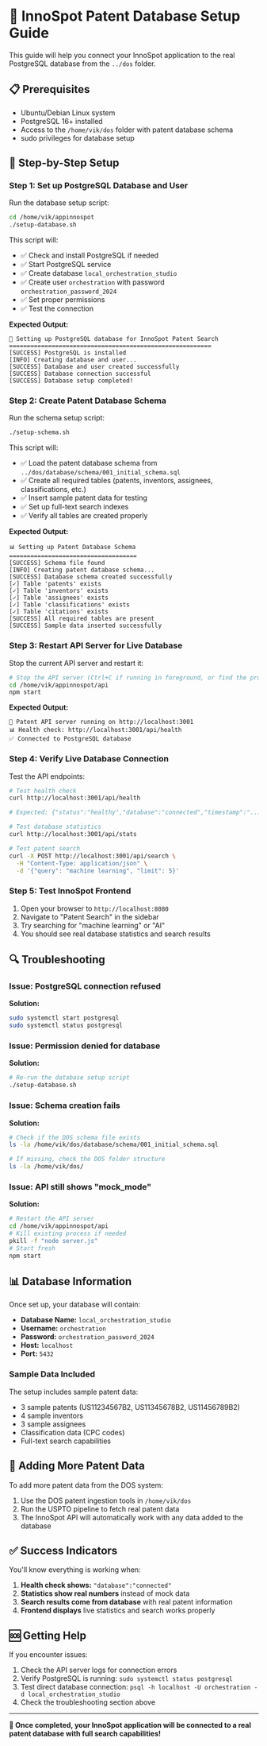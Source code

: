 # 🚀 InnoSpot Patent Database Setup Guide

This guide will help you connect your InnoSpot application to the real PostgreSQL database from the `../dos` folder.

## 📋 Prerequisites

- Ubuntu/Debian Linux system
- PostgreSQL 16+ installed
- Access to the `/home/vik/dos` folder with patent database schema
- sudo privileges for database setup

## 🔧 Step-by-Step Setup

### Step 1: Set up PostgreSQL Database and User

Run the database setup script:

```bash
cd /home/vik/appinnospot
./setup-database.sh
```

This script will:
- ✅ Check and install PostgreSQL if needed
- ✅ Start PostgreSQL service
- ✅ Create database `local_orchestration_studio`
- ✅ Create user `orchestration` with password `orchestration_password_2024`
- ✅ Set proper permissions
- ✅ Test the connection

**Expected Output:**
```
🚀 Setting up PostgreSQL database for InnoSpot Patent Search
=========================================================
[SUCCESS] PostgreSQL is installed
[INFO] Creating database and user...
[SUCCESS] Database and user created successfully
[SUCCESS] Database connection successful
[SUCCESS] Database setup completed!
```

### Step 2: Create Patent Database Schema

Run the schema setup script:

```bash
./setup-schema.sh
```

This script will:
- ✅ Load the patent database schema from `../dos/database/schema/001_initial_schema.sql`
- ✅ Create all required tables (patents, inventors, assignees, classifications, etc.)
- ✅ Insert sample patent data for testing
- ✅ Set up full-text search indexes
- ✅ Verify all tables are created properly

**Expected Output:**
```
📊 Setting up Patent Database Schema
====================================
[SUCCESS] Schema file found
[INFO] Creating patent database schema...
[SUCCESS] Database schema created successfully
[✓] Table 'patents' exists
[✓] Table 'inventors' exists
[✓] Table 'assignees' exists
[✓] Table 'classifications' exists
[✓] Table 'citations' exists
[SUCCESS] All required tables are present
[SUCCESS] Sample data inserted successfully
```

### Step 3: Restart API Server for Live Database

Stop the current API server and restart it:

```bash
# Stop the API server (Ctrl+C if running in foreground, or find the process)
cd /home/vik/appinnospot/api
npm start
```

**Expected Output:**
```
🚀 Patent API server running on http://localhost:3001
📊 Health check: http://localhost:3001/api/health
✅ Connected to PostgreSQL database
```

### Step 4: Verify Live Database Connection

Test the API endpoints:

```bash
# Test health check
curl http://localhost:3001/api/health

# Expected: {"status":"healthy","database":"connected","timestamp":"..."}

# Test database statistics
curl http://localhost:3001/api/stats

# Test patent search
curl -X POST http://localhost:3001/api/search \
  -H "Content-Type: application/json" \
  -d '{"query": "machine learning", "limit": 5}'
```

### Step 5: Test InnoSpot Frontend

1. Open your browser to `http://localhost:8080`
2. Navigate to "Patent Search" in the sidebar
3. Try searching for "machine learning" or "AI"
4. You should see real database statistics and search results

## 🔍 Troubleshooting

### Issue: PostgreSQL connection refused
**Solution:**
```bash
sudo systemctl start postgresql
sudo systemctl status postgresql
```

### Issue: Permission denied for database
**Solution:**
```bash
# Re-run the database setup script
./setup-database.sh
```

### Issue: Schema creation fails
**Solution:**
```bash
# Check if the DOS schema file exists
ls -la /home/vik/dos/database/schema/001_initial_schema.sql

# If missing, check the DOS folder structure
ls -la /home/vik/dos/
```

### Issue: API still shows "mock_mode"
**Solution:**
```bash
# Restart the API server
cd /home/vik/appinnospot/api
# Kill existing process if needed
pkill -f "node server.js"
# Start fresh
npm start
```

## 📊 Database Information

Once set up, your database will contain:

- **Database Name:** `local_orchestration_studio`
- **Username:** `orchestration`
- **Password:** `orchestration_password_2024`
- **Host:** `localhost`
- **Port:** `5432`

### Sample Data Included

The setup includes sample patent data:
- 3 sample patents (US11234567B2, US11345678B2, US11456789B2)
- 4 sample inventors
- 3 sample assignees
- Classification data (CPC codes)
- Full-text search capabilities

## 🔄 Adding More Patent Data

To add more patent data from the DOS system:

1. Use the DOS patent ingestion tools in `/home/vik/dos`
2. Run the USPTO pipeline to fetch real patent data
3. The InnoSpot API will automatically work with any data added to the database

## ✅ Success Indicators

You'll know everything is working when:

1. **Health check shows:** `"database":"connected"`
2. **Statistics show real numbers** instead of mock data
3. **Search results come from database** with real patent information
4. **Frontend displays** live statistics and search works properly

## 🆘 Getting Help

If you encounter issues:

1. Check the API server logs for connection errors
2. Verify PostgreSQL is running: `sudo systemctl status postgresql`
3. Test direct database connection: `psql -h localhost -U orchestration -d local_orchestration_studio`
4. Check the troubleshooting section above

---

**🎉 Once completed, your InnoSpot application will be connected to a real patent database with full search capabilities!**